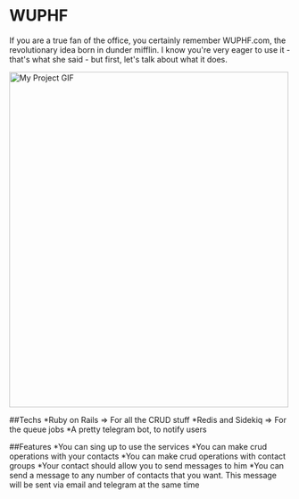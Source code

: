 # WUPHF

If you are a true fan of the office, you certainly remember WUPHF.com, the revolutionary idea born in dunder mifflin. I know you're very eager to use it - that's what she said - but first, let's talk about what it does.

<img src="https://giphy.com/gifs/funny-thats-what-she-said-IJLVLpZQuS4z6" alt="My Project GIF" width="500" height="600">

##Techs
*Ruby on Rails => For all the CRUD stuff
*Redis and Sidekiq => For the queue jobs
*A pretty telegram bot, to notify users

##Features
*You can sing up to use the services
*You can make crud operations with your contacts
*You can make crud operations with contact groups
*Your contact should allow you to send messages to him
*You can send a message to any number of contacts that you want. This message will be sent via email and telegram at the same time 
